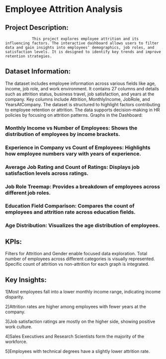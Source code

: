 # Employee Attrition Analysis

 ## Project Description:
                This project explores employee attrition and its influencing factors. The interactive dashboard allows users to filter data and gain insights into employees’ demographics, job roles, and satisfaction levels. It is designed to identify key trends and improve retention strategies.

## Dataset Information:

The dataset includes employee information across various fields like age, income, job role, and work environment.
It contains 27 columns and details such as attrition status, business travel, job satisfaction, and years at the company.
Key columns include Attrition, MonthlyIncome, JobRole, and YearsAtCompany.
The dataset is structured to highlight factors contributing to employee retention or attrition.
The data supports decision-making in HR policies by focusing on attrition patterns.
Graphs in the Dashboard:

### Monthly Income vs Number of Employees: Shows the distribution of employees by income brackets.
### Experience in Company vs Count of Employees: Highlights how employee numbers vary with years of experience.
### Average Job Rating and Count of Ratings: Displays job satisfaction levels across ratings.
### Job Role Treemap: Provides a breakdown of employees across different job roles.
### Education Field Comparison: Compares the count of employees and attrition rate across education fields.
### Age Distribution: Visualizes the age distribution of employees.

## KPIs:

Filters for Attrition and Gender enable focused data exploration.
Total number of employees across different categories is visually represented.
Specific count of attrition vs non-attrition for each graph is integrated.

## Key Insights:

1]Most employees fall into a lower monthly income range, indicating income disparity.

2]Attrition rates are higher among employees with fewer years at the company.

3]Job satisfaction ratings are mostly on the higher side, showing positive work culture.

4]Sales Executives and Research Scientists form the majority of the workforce.

5]Employees with technical degrees have a slightly lower attrition rate.

